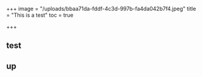 +++
image = "/uploads/bbaa71da-fddf-4c3d-997b-fa4da042b7f4.jpeg"
title = "This is a test"
toc = true

+++
## test

## up